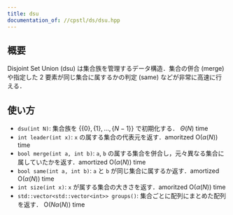 ```yaml
---
title: dsu
documentation_of: //cpstl/ds/dsu.hpp
---
```


## 概要
Disjoint Set Union (dsu) は集合族を管理するデータ構造．集合の併合 (merge) や指定した $2$ 要素が同じ集合に属するかの判定 (same) などが非常に高速に行える．

## 使い方
- `dsu(int N)`: 集合族を $\lbrace \lbrace 0 \rbrace, \lbrace 1 \rbrace, \dots, \lbrace N-1 \rbrace \rbrace$ で初期化する． $\Theta(N)$ time
- `int leader(int x)`: `x` の属する集合の代表元を返す．amoritzed  $\mathrm{O}(\alpha(N))$ time
- `bool merge(int a, int b)`: `a`, `b` の属する集合を併合し，元々異なる集合に属していたかを返す．amortized $\mathrm{O}(\alpha(N))$ time
- `bool same(int a, int b)`: `a` と `b` が同じ集合に属するか返す．amortized $\mathrm{O}(\alpha(N))$ time
- `int size(int x)`: `x` が属する集合の大きさを返す．amoritzed $\mathrm{O}(\alpha(N))$ time
- `std::vector<std::vector<int>> groups()`: 集合ごとに配列にまとめた配列を返す． $\mathrm{O}(N\alpha(N))$ time
